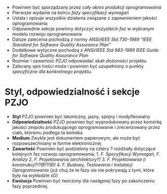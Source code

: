 - Powinien być sporządzany przez *cały okres produkcji oprogramowania*
- Pierwsze wydanie na końcu *fazy specyfikacji wymagań*
- Ustala i opisuje *wszystkie* działania związane z zapewnieniem jakości oprogramowania
- Odpowiednie sekcje powinny dotyczyć wszystkich *faz* w wybranym modelu rozwoju oprogramowania
- Dalsze zalecenia pochodzą z normy *ANSI/IEEE Std 730-1989 “IEEE Standard for Software Quality Assurance Plan”*
- Dodatkowe wytyczne pochodzą z *ANSI/IEEE Std 983-1989 IEEE Guide for Software Quality Assurance Plan*
- Rozmiar i zawartość *PZJO* odpowiadać skali złożoności projektu
- Zalecany spis treści może i powinien być uzupełniony o punkty *specyficzne dla konkretnego projektu*.

# Styl, odpowiedzialność i sekcje PZJO
- **Styl**
	PZJO powinien być lakoniczny, jasny, spójny i modyfikowalny
- **Odpowiedzialność**
	PZJO powinien być wyprodukowany przez komórkę jakości zespołu produkującego oprogramowanie
	i zrecenzowany przez ciało, któremu podlega ta komóka
- **Medium**
	Zwykle jest dokumentem papierowym, ale może być rozpowszechniany w formie elektronicznej
- **Zawartość**
	Powinien być podzielony na cztery *?* rozdziały dotyczące kolejnych faz rozwoju oprogramowania;
		1. *F. Specyfikacji Wymagań, F. Analizy*
		2. *F. Projektowania (architektury?)*
		3. *F. Projektowania (i konstrukcji?!?@!?!@)*
		4. *F. Budowy, Testowania i Instalacji Oprogramowania* (już chuj że te fazy sie nie pokrywają z tymi, które były na wykładzie xD)
- **Ewolucja**
	Powinien być tworzony dla następnej fazy po zakończeniu fazy poprzedniej.